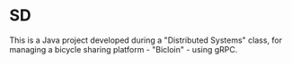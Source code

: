 # SD
This is a Java project developed during a "Distributed Systems" class, for managing a bicycle sharing platform - "Bicloin" - using gRPC.
